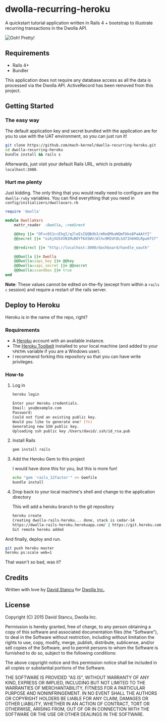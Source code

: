 # dwolla-recurring-heroku
A quickstart tutorial application written in Rails 4 + bootstrap to illustrate recurring transactions in the Dwolla API.

![Ooh! Pretty!](http://puu.sh/htYFn/1d9afd6b3e.png)

## Requirements
- Rails 4+
- Bundler

This application does not require any database access as all the data is processed via the Dwolla API. ActiveRecord has been removed from this project. 

## Getting Started

### The easy way

The default application key and secret bundled with the application are for you to use with the UAT environment, so you can just run it!

```bash
git clone https://github.com/mach-kernel/dwolla-recurring-heroku.git
cd dwolla-recurring-heroku
bundle install && rails s
```

Afterwards, just visit your default Rails URL, which is probably `localhost:3000`.

### Hurt me plenty

Just kidding. The only thing that you would really need to configure are the `dwolla-ruby` variables. You can find everything that you need in `config/initializers/dwollavars.rb`

```ruby
require 'dwolla'

module DwollaVars
	mattr_reader  :Dwolla, :redirect

	@@key ||= "OFvc0S1ccEhgI/qJleEsIQQBdb3/mReQMkaNQmFbbo8PaAAtYI"
	@@secret ||= "oi6jXUSXVN1MuB0YT6X5WV/Alhv9MZdtDLSd71h6HOLRpu6fSf"

	@@redirect ||= "http://localhost:3000/dashboard/handle_oauth"

	@@Dwolla ||= Dwolla
	@@Dwolla::api_key ||= @@key
	@@Dwolla::api_secret ||= @@secret
	@@Dwolla::sandbox ||= true
end
```

**Note**: These values cannot be edited on-the-fly (except from within a `rails c` session) and require a restart of the rails server. 

## Deploy to Heroku

Heroku is in the name of the repo, right?

### Requirements

- A [Heroku](https://heroku.com) account with an available instance.
- The [Heroku Toolbelt](https://toolbelt.heroku.com/) installed to your local machine (and added to your `%PATH%` variable if you are a Windows user).
- I recommend forking this repository so that you can have write privileges. 

### How-to

1. Log in
    ```bash
    heroku login
    
    Enter your Heroku credentials.
    Email: you@example.com
    Password:
    Could not find an existing public key.
    Would you like to generate one? [Yn]
    Generating new SSH public key.
    Uploading ssh public key /Users/david/.ssh/id_rsa.pub
    ```

2. Install Rails
    ```bash
    gem install rails
    ```

3. Add the Heroku Gem to this project

    I would have done this for you, but this is more fun!
    
    ```bash
    echo "gem 'rails_12factor'" >> Gemfile
    bundle install
    ```

4. Drop back to your local machine's shell and change to the application directory

    This will add a heroku branch to the git repository
    
    ```bash
    heroku create
    Creating dwolla-rails-heroku... done, stack is cedar-14
    https://dwolla-rails-heroku.herokuapp.com/ | https://git.heroku.com/dwolla-rails-heroku.git
    Git remote heroku added
    ```

And finally, deploy and run.

```bash
git push heroku master
heroku ps:scale web=1
```

That wasn't so bad, was it?

## Credits

Written with love by [David Stancu](http://davidstancu.me) for [Dwolla Inc.](https://developers.dwolla.com)

## License

Copyright (C) 2015 David Stancu, Dwolla Inc.

Permission is hereby granted, free of charge, to any person obtaining a copy
of this software and associated documentation files (the "Software"), to deal
in the Software without restriction, including without limitation the rights
to use, copy, modify, merge, publish, distribute, sublicense, and/or sell
copies of the Software, and to permit persons to whom the Software is
furnished to do so, subject to the following conditions:

The above copyright notice and this permission notice shall be included in
all copies or substantial portions of the Software.

THE SOFTWARE IS PROVIDED "AS IS", WITHOUT WARRANTY OF ANY KIND, EXPRESS OR
IMPLIED, INCLUDING BUT NOT LIMITED TO THE WARRANTIES OF MERCHANTABILITY,
FITNESS FOR A PARTICULAR PURPOSE AND NONINFRINGEMENT. IN NO EVENT SHALL THE
AUTHORS OR COPYRIGHT HOLDERS BE LIABLE FOR ANY CLAIM, DAMAGES OR OTHER
LIABILITY, WHETHER IN AN ACTION OF CONTRACT, TORT OR OTHERWISE, ARISING FROM,
OUT OF OR IN CONNECTION WITH THE SOFTWARE OR THE USE OR OTHER DEALINGS IN
THE SOFTWARE.
